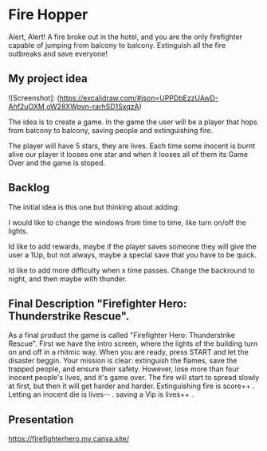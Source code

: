#  Fire Hopper

Alert, Alert!
A fire broke out in the hotel, and you are the only firefighter capable of jumping from balcony to balcony.
Extinguish all the fire outbreaks and save everyone!



## My project idea
![Screenshot]: (https://excalidraw.com/#json=UPPDbEzzUAwD-Ahf2uOXM,oW28XWpvn-rarhSD1SxqzA)


The idea is to create a game. In the game the user will be a player that hops from balcony to balcony, saving people and extinguishing fire.

The player will have 5 stars, they are lives. Each time some inocent is burnt alive our player it looses one star and when it looses all of them its Game Over and the game is stoped.






## Backlog
The initial idea is this one but thinking about adding:

I would like to change the windows from time to time, like turn on/off the lights.

Id like to add rewards, maybe if the player saves someone they will give the user a 1Up, but not always, maybe a special save that you have to be quick.

Id like to add more difficulty when x time passes. Change the backround to night, and then maybe with thunder.




## Final Description "Firefighter Hero: Thunderstrike Rescue".
As a final product the game is called "Firefighter Hero: Thunderstrike Rescue".
First we have the intro screen, where the lights of the building turn on and off in a rhitmic way.
When you are ready, press START and let the disaster beggin.
Your mission is clear: extinguish the flames, save the trapped people, and ensure their safety. However, lose more than four inocent people's lives, and it's game over. 
The fire will start to spread slowly at first, but then it will get harder and harder.
Extinguishing fire is score++ .
Letting an inocent die is lives-- .
saving a Vip is lives++ .



## Presentation
https://firefighterhero.my.canva.site/
